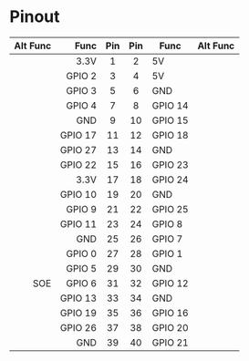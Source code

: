 # Pinout

| Alt Func | Func | Pin | Pin | Func | Alt Func |
| ---: | ---: | :---: | :---: | --- | --- |
|| 3.3V | 1 | 2 | 5V ||
| | GPIO 2 | 3 | 4 | 5V ||
| | GPIO 3 | 5 | 6 | GND ||
|| GPIO 4 | 7 | 8 | GPIO 14 | |
|| GND | 9 | 10 | GPIO 15 | |
|| GPIO 17 | 11 | 12 | GPIO 18 | |
|| GPIO 27 | 13 | 14 | GND ||
|| GPIO 22 | 15 | 16 | GPIO 23 ||
|| 3.3V | 17 | 18 | GPIO 24 ||
| | GPIO 10 | 19 | 20 | GND ||
| | GPIO 9 | 21 | 22 | GPIO 25 ||
| | GPIO 11 | 23 | 24 | GPIO 8 | |
|| GND | 25 | 26 | GPIO 7 | |
|| GPIO 0 | 27 | 28 | GPIO 1 ||
|| GPIO 5 | 29 | 30 | GND ||
| SOE | GPIO 6 | 31 | 32 | GPIO 12 ||
|| GPIO 13 | 33 | 34 | GND ||
| | GPIO 19 | 35 | 36 | GPIO 16 ||
|| GPIO 26 | 37 | 38 | GPIO 20 | |
|| GND | 39 | 40 | GPIO 21 | |
